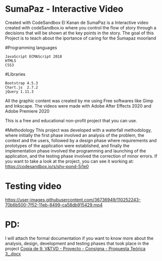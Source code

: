# SumaPaz - Interactive Video
Created with CodeSandbox
El Kanan de SumaPaz is a Interactive video created with codeSandbox.io where you control the flow of story through a decisions that will be shown
at the key points in the story. The goal of this Project is to teach about the iportance of caring for the Sumapaz moorland

#Programming languages
```
JavaScript ECMAScript 2018
HTML5
CSS3
```

#Libraries 
```
Bootstrap 4.5.3
Chart.js  2.7.2
jQuery 1.11.3
```
All the graphic content was created by me using Free softwares like Gimp and Inkscape. The videos were made with Adobe After Effects 2020 and Adobe Premiere 2020

This is a free and educational non-profit project that you can use.

#Methodology
This project was developed with a waterfall methodology, where initially the first phase involved an analysis of the problem, the context and the users, followed by a design phase where requirements and prototypes of the application were established, and finally the implementation phase involved the programming and launching of the application, and the testing phase involved the correction of minor errors. 
If you want to take a look at the project, you can see it working at: https://codesandbox.io/s/shy-pond-5i1e0
# Testing video
https://user-images.githubusercontent.com/36736949/110252243-70b6b500-7f52-11eb-8499-ca58db915429.mp4

# PD:  
I will attach the formal documentation if you want to know more about the analysis, design, development and testing phases 
that took place in the project
[Copia de 9. V&TVD - Proyecto - Consigna - Propuesta Teórica 3_.docx](https://github.com/danielcotes2504/ElKananDeSumapaz/files/6097809/Copia.de.9.V.TVD.-.Proyecto.-.Consigna.-.Propuesta.Teorica.3_.docx)

